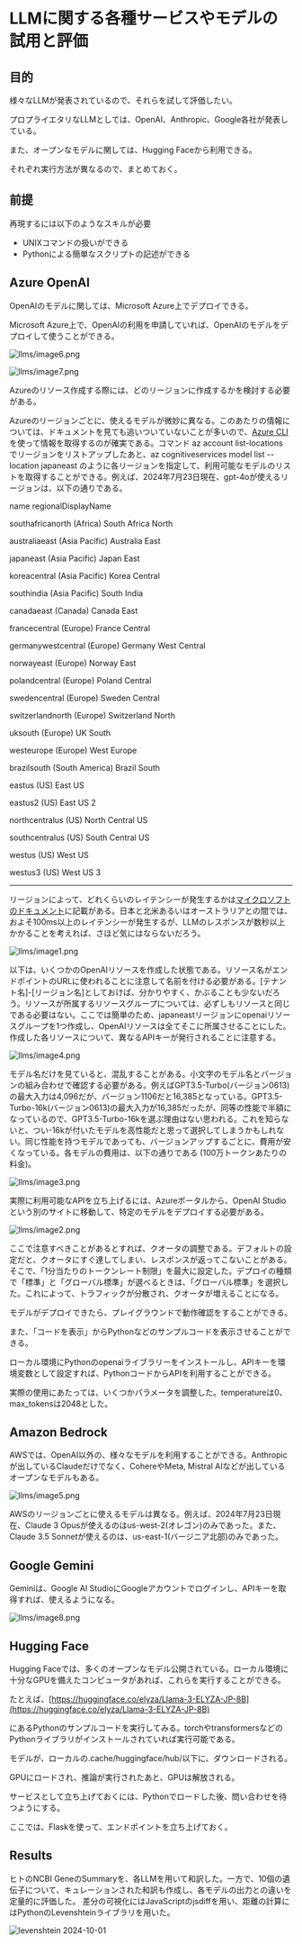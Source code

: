 # LLMに関する各種サービスやモデルの試用と評価

## 目的

様々なLLMが発表されているので、それらを試して評価したい。

プロプライエタリなLLMとしては、OpenAI、Anthropic、Google各社が発表している。

また、オープンなモデルに関しては、Hugging Faceから利用できる。

それぞれ実行方法が異なるので、まとめておく。

## 前提

再現するには以下のようなスキルが必要

- UNIXコマンドの扱いができる
- Pythonによる簡単なスクリプトの記述ができる

## Azure OpenAI

OpenAIのモデルに関しては、Microsoft Azure上でデプロイできる。

Microsoft Azure上で、OpenAIの利用を申請していれば、OpenAIのモデルをデプロイして使うことができる。

![llms/image6.png](llms/image6.png)

![llms/image7.png](llms/image7.png)

Azureのリソース作成する際には、どのリージョンに作成するかを検討する必要がある。

Azureのリージョンごとに、使えるモデルが微妙に異なる。このあたりの情報については、ドキュメントを見ても追いついていないことが多いので、[Azure CLI](https://learn.microsoft.com/ja-jp/cli/azure/reference-index?view=azure-cli-latest)を使って情報を取得するのが確実である。コマンド az account list-locations でリージョンをリストアップしたあと、az cognitiveservices model list --location japaneast のように各リージョンを指定して、利用可能なモデルのリストを取得することができる。例えば、2024年7月23日現在、gpt-4oが使えるリージョンは、以下の通りである。

name regionalDisplayName

southafricanorth (Africa) South Africa North

australiaeast (Asia Pacific) Australia East

japaneast (Asia Pacific) Japan East

koreacentral (Asia Pacific) Korea Central

southindia (Asia Pacific) South India

canadaeast (Canada) Canada East

francecentral (Europe) France Central

germanywestcentral (Europe) Germany West Central

norwayeast (Europe) Norway East

polandcentral (Europe) Poland Central

swedencentral (Europe) Sweden Central

switzerlandnorth (Europe) Switzerland North

uksouth (Europe) UK South

westeurope (Europe) West Europe

brazilsouth (South America) Brazil South

eastus (US) East US

eastus2 (US) East US 2

northcentralus (US) North Central US

southcentralus (US) South Central US

westus (US) West US

westus3 (US) West US 3

---

リージョンによって、どれくらいのレイテンシーが発生するかは[マイクロソフトのドキュメント](https://learn.microsoft.com/en-us/azure/networking/azure-network-latency?tabs=APAC%2CJapan)に記載がある。日本と北米あるいはオーストラリアとの間では、およそ100ms以上のレイテンシーが発生するが、LLMのレスポンスが数秒以上かかることを考えれば、さほど気にはならないだろう。

![llms/image1.png](llms/image1.png)

以下は、いくつかのOpenAIリソースを作成した状態である。リソース名がエンドポイントのURLに使われることに注意して名前を付ける必要がある。[テナント名]-[リージョン名]としておけば、分かりやすく、かぶることも少ないだろう。リソースが所属するリソースグループについては、必ずしもリソースと同じである必要はない。ここでは簡単のため、japaneastリージョンにopenaiリソースグループを1つ作成し、OpenAIリソースは全てそこに所属させることにした。作成した各リソースについて、異なるAPIキーが発行されることに注意する。

![llms/image4.png](llms/image4.png)

モデル名だけを見ていると、混乱することがある。小文字のモデル名とバージョンの組み合わせで確認する必要がある。例えばGPT3.5-Turbo(バージョン0613)の最大入力は4,096だが、バージョン1106だと16,385となっている。GPT3.5-Turbo-16k(バージョン0613)の最大入力が16,385だったが、同等の性能で半額になっているので、GPT3.5-Turbo-16kを選ぶ理由はない思われる。これを知らないと、つい-16kが付いたモデルを高性能だと思って選択してしまうかもしれない。同じ性能を持つモデルであっても、バージョンアップするごとに、費用が安くなっている。各モデルの費用は、以下の通りである (100万トークンあたりの料金)。

![llms/image3.png](llms/image3.png)

実際に利用可能なAPIを立ち上げるには、Azureポータルから、OpenAI Studioという別のサイトに移動して、特定のモデルをデプロイする必要がある。

![llms/image2.png](llms/image2.png)

ここで注意すべきことがあるとすれば、クオータの調整である。デフォルトの設定だと、クオータにすぐ達してしまい、レスポンスが返ってこないことがある。そこで、「1分当たりのトークンレート制限」を最大に設定した。デプロイの種類で「標準」と「グローバル標準」が選べるときは、「グローバル標準」を選択した。これによって、トラフィックが分散され、クオータが増えることになる。

モデルがデプロイできたら、プレイグラウンドで動作確認をすることができる。

また、「コードを表示」からPythonなどのサンプルコードを表示させることができる。

ローカル環境にPythonのopenaiライブラリーをインストールし、APIキーを環境変数として設定すれば、PythonコードからAPIを利用することができる。

実際の使用にあたっては、いくつかパラメータを調整した。temperatureは0、max_tokensは2048とした。

## Amazon Bedrock

AWSでは、OpenAI以外の、様々なモデルを利用することができる。Anthropicが出しているClaudeだけでなく、CohereやMeta, Mistral AIなどが出しているオープンなモデルもある。

![llms/image5.png](llms/image5.png)

AWSのリージョンごとに使えるモデルは異なる。例えば、2024年7月23日現在、Claude 3 Opusが使えるのはus-west-2(オレゴン)のみであった。また、Claude 3.5 Sonnetが使えるのは、us-east-1(バージニア北部)のみであった。

## Google Gemini

Geminiは、Google AI StudioにGoogleアカウントでログインし、APIキーを取得すれば、使えるようになる。

![llms/image8.png](llms/image8.png)

## Hugging Face

Hugging Faceでは、多くのオープンなモデル公開されている。ローカル環境に十分なGPUを備えたコンピュータがあれば、これらを実行することができる。

たとえば、[https://huggingface.co/elyza/Llama-3-ELYZA-JP-8B](https://huggingface.co/elyza/Llama-3-ELYZA-JP-8B)

にあるPythonのサンプルコードを実行してみる。torchやtransformersなどのPythonライブラリがインストールされていれば実行可能である。

モデルが、ローカルの.cache/huggingface/hub/以下に、ダウンロードされる。

GPUにロードされ、推論が実行されたあと、GPUは解放される。

サービスとして立ち上げておくには、Pythonでロードした後、問い合わせを待つようにする。

ここでは、Flaskを使って、エンドポイントを立ち上げておく。

## Results
ヒトのNCBI GeneのSummaryを、各LLMを用いて和訳した。一方で、10個の遺伝子について、キュレーションされた和訳も作成し、各モデルの出力との違いを定量的に評価した。
差分の可視化にはJavaScriptのjsdiffを用い、距離の計算にはPythonのLevenshteinライブラリを用いた。

![levenshtein 2024-10-01](https://github.com/user-attachments/assets/b5ca15c6-a199-4664-8a07-8ea319ad8b26)
